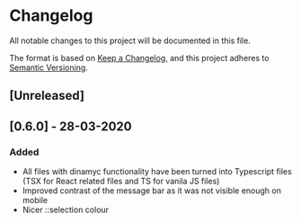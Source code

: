 # Changelog

All notable changes to this project will be documented in this file.

The format is based on [Keep a Changelog](https://keepachangelog.com/en/1.0.0/),
and this project adheres to [Semantic Versioning](https://semver.org/spec/v2.0.0.html).

## [Unreleased]

## [0.6.0] - 28-03-2020

### Added

- All files with dinamyc functionality have been turned into Typescript files (TSX for React related files and TS for vanila JS files)
- Improved contrast of the message bar as it was not visible enough on mobile
- Nicer ::selection colour

